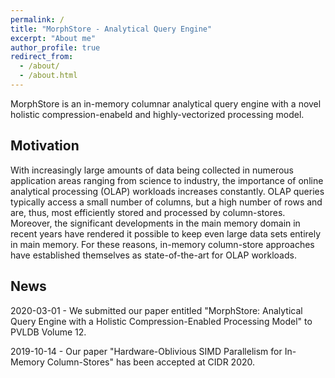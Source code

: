 ```yaml
---
permalink: /
title: "MorphStore - Analytical Query Engine"
excerpt: "About me"
author_profile: true
redirect_from: 
  - /about/
  - /about.html
---
```


MorphStore is an in-memory columnar analytical query engine with a novel holistic compression-enabeld and highly-vectorized processing model. 

## Motivation
With increasingly large amounts of data being collected in numerous application areas ranging from science to industry, the importance of online analytical processing (OLAP) workloads increases constantly. OLAP queries typically access a small number of columns, but a high number of rows and are, thus, most efficiently stored and processed by column-stores. Moreover, the significant developments in the main memory domain in recent years have rendered it possible to keep even large data sets entirely in main memory. For these reasons, in-memory column-store approaches have established themselves as state-of-the-art for OLAP workloads. 

## News
2020-03-01 - We submitted our paper entitled "MorphStore: Analytical Query Engine with a Holistic Compression-Enabled Processing Model" to PVLDB Volume 12.

2019-10-14 - Our paper "Hardware-Oblivious SIMD Parallelism for In-Memory Column-Stores" has been accepted at CIDR 2020.
